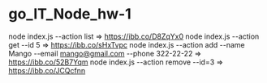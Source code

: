 # go_IT_Node_hw-1

node index.js --action list => https://ibb.co/D8ZqYx0
node index.js --action get --id 5 => https://ibb.co/sHxTvpc
node index.js --action add --name Mango --email mango@gmail.com --phone 322-22-22 => https://ibb.co/52B7Yqm
node index.js --action remove --id=3 => https://ibb.co/JCQcfnn
